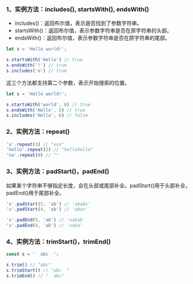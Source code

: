 <!--
 * @Descripttion: 
 * @version: 1.0.0
 * @Author: jimmiezhou
 * @Date: 2019-11-21 18:16:07
 * @LastEditors: jimmiezhou
 * @LastEditTime: 2019-11-21 18:22:14
 -->
### 1、实例方法：includes(), startsWith(), endsWith()

- includes()：返回布尔值，表示是否找到了参数字符串。
- startsWith()：返回布尔值，表示参数字符串是否在原字符串的头部。
- endsWith()：返回布尔值，表示参数字符串是否在原字符串的尾部。

```javascript
let s = 'Hello world!';

s.startsWith('Hello') // true
s.endsWith('!') // true
s.includes('o') // true
```

这三个方法都支持第二个参数，表示开始搜索的位置。

```javascript
let s = 'Hello world!';

s.startsWith('world', 6) // true
s.endsWith('Hello', 5) // true
s.includes('Hello', 6) // false
```

### 2、实例方法：repeat() 

```javascript
'x'.repeat(3) // "xxx"
'hello'.repeat(2) // "hellohello"
'na'.repeat(0) // ""
```

### 3、实例方法：padStart()，padEnd() 

如果某个字符串不够指定长度，会在头部或尾部补全。padStart()用于头部补全，padEnd()用于尾部补全。

```javascript
'x'.padStart(5, 'ab') // 'ababx'
'x'.padStart(4, 'ab') // 'abax'

'x'.padEnd(5, 'ab') // 'xabab'
'x'.padEnd(4, 'ab') // 'xaba'
```

### 4、实例方法：trimStart()，trimEnd()
```javascript
const s = '  abc  ';

s.trim() // "abc"
s.trimStart() // "abc  "
s.trimEnd() // "  abc"
```